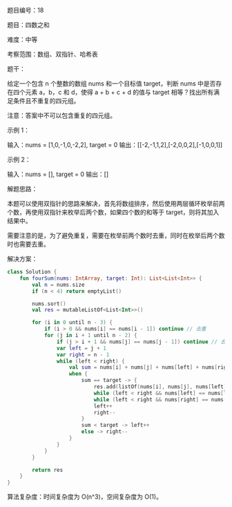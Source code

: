 题目编号：18

题目：四数之和

难度：中等

考察范围：数组、双指针、哈希表

题干：

给定一个包含 n 个整数的数组 nums 和一个目标值 target，判断 nums 中是否存在四个元素 a，b，c 和 d，使得 a + b + c + d 的值与 target 相等？找出所有满足条件且不重复的四元组。

注意：答案中不可以包含重复的四元组。

示例 1：

输入：nums = [1,0,-1,0,-2,2], target = 0
输出：[[-2,-1,1,2],[-2,0,0,2],[-1,0,0,1]]

示例 2：

输入：nums = [], target = 0
输出：[]

解题思路：

本题可以使用双指针的思路来解决，首先将数组排序，然后使用两层循环枚举前两个数，再使用双指针来枚举后两个数，如果四个数的和等于 target，则将其加入结果中。

需要注意的是，为了避免重复，需要在枚举前两个数时去重，同时在枚举后两个数时也需要去重。

解决方案：

```kotlin
class Solution {
    fun fourSum(nums: IntArray, target: Int): List<List<Int>> {
        val n = nums.size
        if (n < 4) return emptyList()

        nums.sort()
        val res = mutableListOf<List<Int>>()

        for (i in 0 until n - 3) {
            if (i > 0 && nums[i] == nums[i - 1]) continue // 去重
            for (j in i + 1 until n - 2) {
                if (j > i + 1 && nums[j] == nums[j - 1]) continue // 去重
                var left = j + 1
                var right = n - 1
                while (left < right) {
                    val sum = nums[i] + nums[j] + nums[left] + nums[right]
                    when {
                        sum == target -> {
                            res.add(listOf(nums[i], nums[j], nums[left], nums[right]))
                            while (left < right && nums[left] == nums[left + 1]) left++ // 去重
                            while (left < right && nums[right] == nums[right - 1]) right-- // 去重
                            left++
                            right--
                        }
                        sum < target -> left++
                        else -> right--
                    }
                }
            }
        }

        return res
    }
}
```

算法复杂度：时间复杂度为 O(n^3)，空间复杂度为 O(1)。